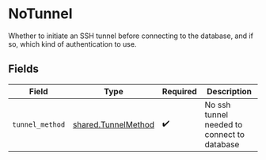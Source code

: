 # NoTunnel

Whether to initiate an SSH tunnel before connecting to the database, and if so, which kind of authentication to use.


## Fields

| Field                                                      | Type                                                       | Required                                                   | Description                                                |
| ---------------------------------------------------------- | ---------------------------------------------------------- | ---------------------------------------------------------- | ---------------------------------------------------------- |
| `tunnel_method`                                            | [shared.TunnelMethod](../../models/shared/tunnelmethod.md) | :heavy_check_mark:                                         | No ssh tunnel needed to connect to database                |